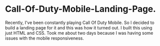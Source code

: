 # Call-Of-Duty-Mobile-Landing-Page.
Recently, I've been constantly playing Call Of Duty Mobile. So I decided to build a landing page for it and this was how it turned out.  I built this using just HTML and CSS. Took me about two days because I was having some issues with the mobile responsiveness. 
